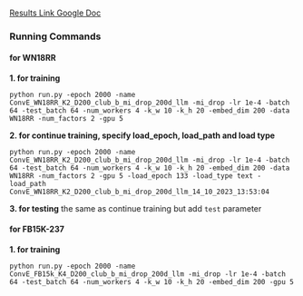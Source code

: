 ####

[Results Link Google Doc](https://docs.google.com/spreadsheets/d/16UMyMhjM57x00n8SjMExdmrZxwpCv54pCX9Zb8ofUt0/edit?usp=sharing)

### Running Commands
#### for WN18RR

**1. for training**
```
python run.py -epoch 2000 -name ConvE_WN18RR_K2_D200_club_b_mi_drop_200d_llm -mi_drop -lr 1e-4 -batch 64 -test_batch 64 -num_workers 4 -k_w 10 -k_h 20 -embed_dim 200 -data WN18RR -num_factors 2 -gpu 5
```

**2. for continue training, specify load_epoch, load_path and load type**
```
python run.py -epoch 2000 -name ConvE_WN18RR_K2_D200_club_b_mi_drop_200d_llm -mi_drop -lr 1e-4 -batch 64 -test_batch 64 -num_workers 4 -k_w 10 -k_h 20 -embed_dim 200 -data WN18RR -num_factors 2 -gpu 5 -load_epoch 133 -load_type text -load_path ConvE_WN18RR_K2_D200_club_b_mi_drop_200d_llm_14_10_2023_13:53:04
```
**3. for testing**
the same as continue training but add `test` parameter


#### for FB15K-237
**1. for training**
```
python run.py -epoch 2000 -name ConvE_FB15k_K4_D200_club_b_mi_drop_200d_llm -mi_drop -lr 1e-4 -batch 64 -test_batch 64 -num_workers 4 -k_w 10 -k_h 20 -embed_dim 200 -gpu 5
```